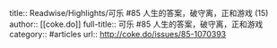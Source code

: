 title:: Readwise/Highlights/可乐 #85 人生的答案，破守离，正和游戏 (15)
author:: [[coke.do]]
full-title:: 可乐 \#85 人生的答案，破守离，正和游戏
category:: #articles
url:: http://coke.do/issues/85-1070393
